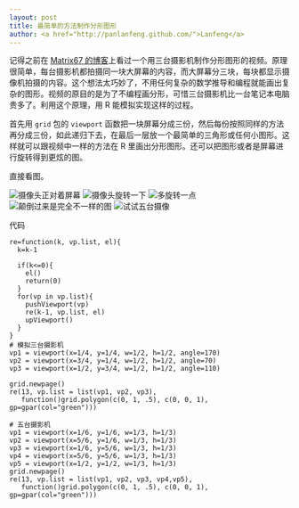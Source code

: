 ```yaml
---
layout: post
title: 最简单的方法制作分形图形
author: <a href="http://panlanfeng.github.com/">Lanfeng</a>
---
```


记得之前在 [Matrix67 的博客](http://www.matrix67.com/blog/archives/3913)上看过一个用三台摄影机制作分形图形的视频。原理很简单，每台摄影机都拍摄同一块大屏幕的内容，而大屏幕分三块，每块都显示摄像机拍摄的内容。这个想法太巧妙了，不用任何复杂的数学推导和编程就能画出复杂的图形。视频的原目的是为了不编程画分形，可惜三台摄影机比一台笔记本电脑贵多了。利用这个原理，用 R 能模拟实现这样的过程。  

首先用 `grid` 包的 `viewport` 函数把一块屏幕分成三份，然后每份按照同样的方法再分成三份，如此递归下去，在最后一层放一个最简单的三角形或任何小图形。这样就可以跟视频中一样的方法在 R 里画出分形图形。还可以把图形或者是屏幕进行旋转得到更炫的图。

直接看图。  

![](http://imgur.com/Q7mIqh2 "摄像头正对着屏幕")
![](http://imgur.com/CGNtUrR "摄像头旋转一下")
![](http://imgur.com/NkMb2O6 "多旋转一点")	
![](http://imgur.com/nYwdE3c "颠倒过来是完全不一样的图")
![](http://imgur.com/ZUy8Ux8 "试试五台摄像")  

代码 

    re=function(k, vp.list, el){
      k=k-1
    
      if(k<=0){
        el()
        return(0)
      }
      for(vp in vp.list){
        pushViewport(vp)
        re(k-1, vp.list, el)
        upViewport()
      }
    }
    # 模拟三台摄影机
    vp1 = viewport(x=1/4, y=1/4, w=1/2, h=1/2, angle=170)    
    vp2 = viewport(x=3/4, y=1/4, w=1/2, h=1/2, angle=70)
    vp3 = viewport(x=1/2, y=3/4, w=1/2, h=1/2, angle=110)

    grid.newpage()
    re(13, vp.list = list(vp1, vp2, vp3), 
       function()grid.polygon(c(0, 1, .5), c(0, 0, 1), gp=gpar(col="green")))

    # 五台摄影机
    vp1 = viewport(x=1/6, y=1/6, w=1/3, h=1/3)
    vp2 = viewport(x=5/6, y=1/6, w=1/3, h=1/3)
    vp3 = viewport(x=1/6, y=5/6, w=1/3, h=1/3)
    vp4 = viewport(x=5/6, y=5/6, w=1/3, h=1/3)
    vp5 = viewport(x=1/2, y=1/2, w=1/3, h=1/3)
    grid.newpage()
    re(13, vp.list = list(vp1, vp2, vp3, vp4,vp5), 
       function()grid.polygon(c(0, 1, .5), c(0, 0, 1), gp=gpar(col="green")))

                   
